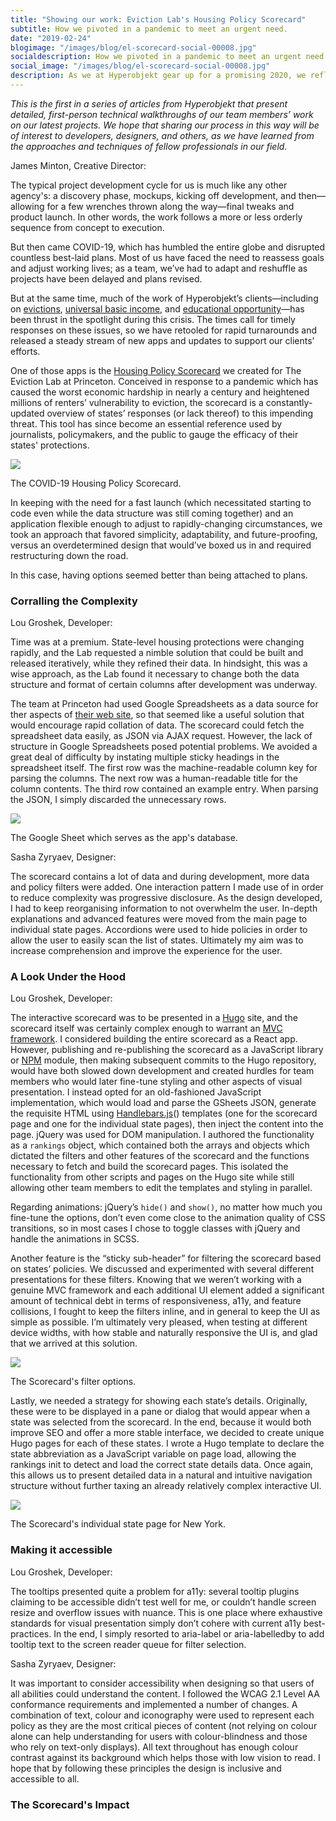 ```yaml
---
title: "Showing our work: Eviction Lab's Housing Policy Scorecard"
subtitle: How we pivoted in a pandemic to meet an urgent need.
date: "2019-02-24"
blogimage: "/images/blog/el-scorecard-social-00008.jpg"
socialdescription: How we pivoted in a pandemic to meet an urgent need.
social_image: "/images/blog/el-scorecard-social-00008.jpg"
description: As we at Hyperobjekt gear up for a promising 2020, we reflect upon this past year with feelings of gratitude and accomplishment. It was an intensely-eventful time for our team, full of opportunities to perform challenging, creative work aligned with our values. 
---
```

<i class="blogintro">This is the first in a series of articles from Hyperobjekt that present detailed, first-person technical walkthroughs of our team members’ work on our latest projects. We hope that sharing our process in this way will be of interest to developers, designers, and others, as we have learned from the approaches and techniques of fellow professionals in our field.</i>
 

<span class="speaker">James Minton, Creative Director:</span>

The typical project development cycle for us is much like any other agency's: a discovery phase, mockups, kicking off development, and then—allowing for a few wrenches thrown along the way—final tweaks and product launch. In other words, the work follows a more or less orderly sequence from concept to execution.

But then came COVID-19, which has humbled the entire globe and disrupted countless best-laid plans. Most of us have faced the need to reassess goals and adjust working lives; as a team, we’ve had to adapt and reshuffle as projects have been delayed and plans revised. 

But at the same time, much of the work of Hyperobjekt’s clients—including on <a href="https://evictionlab.org/" target="_blank">evictions</a>, <a href="https://basicincome.stanford.edu" target="_blank">universal basic income</a>, and <a href="https://edopportunity.org" target="_blank">educational opportunity</a>—has been thrust in the spotlight during this crisis. The times call for timely responses on these issues, so we have retooled for rapid turnarounds and released a steady stream of new apps and updates to support our clients’ efforts.

One of those apps is the <a href="https://evictionlab.org/covid-policy-scorecard" target="_blank">Housing Policy Scorecard</a> we created for The Eviction Lab at Princeton. Conceived in response to a pandemic which has caused the worst economic hardship in nearly a century and heightened millions of renters’ vulnerability to eviction, the scorecard is a constantly-updated overview of states’ responses (or lack thereof) to this impending threat. This tool has since become an essential reference used by journalists, policymakers, and the public to gauge the efficacy of their states' protections.

<img src="/images/blog/scorecard-app.jpg" />
<p class="blogcaption">The COVID-19 Housing Policy Scorecard.</p>

In keeping with the need for a fast launch (which necessitated starting to code even while the data structure was still coming together) and an application flexible enough to adjust to rapidly-changing circumstances, we took an approach that favored simplicity, adaptability, and future-proofing, versus an overdetermined design that would’ve boxed us in and required restructuring down the road. 

<p class="pb-8">In this case, having options seemed better than being attached to plans. </p>


</div>
</div>
<div class="row alt-bg mx-0 px-3">
<div class="col-xs-12 col-md-10 col-lg-9 col-xl-8 mx-auto">

<h3 class="pt-6">Corralling the Complexity</h3>

<span class="speaker">Lou Groshek, Developer:</span> 

Time was at a premium. State-level housing protections were changing rapidly, and the Lab requested a nimble solution that could be built and released iteratively, while they refined their data. In hindsight, this was a wise approach, as the Lab found it necessary to change both the data structure and format of certain columns after development was underway.

The team at Princeton had used Google Spreadsheets as a data source for ther aspects of [their web site](https://evictionlab.org), so that seemed like a useful solution that would encourage rapid collation of data. The scorecard could fetch the spreadsheet data easily, as JSON via AJAX request. However, the lack of structure in Google Spreadsheets posed potential problems. We avoided a great deal of difficulty by instating multiple sticky headings in the spreadsheet itself. The first row was the machine-readable column key for parsing the columns. The next row was a human-readable title for the column contents. The third row contained an example entry. When parsing the JSON, I simply discarded the unnecessary rows. 



<img class="alt-border" src="/images/blog/scorecard-sheet.jpg" />
<p class="blogcaption">The Google Sheet which serves as the app's database.</p>

<span class="speaker">Sasha Zyryaev, Designer:</span>  

<p class="pb-8">The scorecard contains a lot of data and during development, more data and policy filters were added. One interaction pattern I made use of in order to reduce complexity was progressive disclosure. As the design developed, I had to keep reorganising information to not overwhelm the user. In-depth explanations and advanced features were moved from the main page to individual state pages. Accordions were used to hide policies in order to allow the user to easily scan the list of states. Ultimately my aim was to increase comprehension and improve the experience for the user.</p>

</div>
</div>

<div class="row mx-0 px-3">
<div class="col-xs-12 col-md-10 col-lg-9 col-xl-8 mx-auto">

<h3 class="pt-5">A Look Under the Hood</h3>

<span class="speaker">Lou Groshek, Developer:</span> 

The interactive scorecard was to be presented in a <a href="https://gohugo.io" target="_blank">Hugo</a> site, and the scorecard itself was certainly complex enough to warrant an <a href="https://www.guru99.com/mvc-tutorial.html" target="_blank">MVC framework</a>. I considered building the entire scorecard as a React app. However, publishing and re-publishing the scorecard as a JavaScript library or <a href="https://www.npmjs.com/" target="_blank">NPM</a> module, then making subsequent commits to the Hugo repository, would have both slowed down development and created hurdles for team members who would later fine-tune styling and other aspects of visual presentation. I instead opted for an old-fashioned JavaScript implementation, which would load and parse the GSheets JSON, generate the requisite HTML using <a href="https://handlebarsjs.com/" target="_blank">Handlebars.js</a>() templates (one for the scorecard page and one for the individual state pages), then inject the content into the page.  jQuery was used for DOM manipulation. I authored the functionality as a `rankings` object, which contained both the arrays and objects which dictated the filters and other features of the scorecard and the functions necessary to fetch and build the scorecard pages. This isolated the functionality from other scripts and pages on the Hugo site while still allowing other team members to edit the templates and styling in parallel. 

Regarding animations: jQuery’s `hide()` and `show()`, no matter how much you fine-tune the options, don’t even come close to the animation quality of CSS transitions, so in most cases I chose to toggle classes with jQuery and handle the animations in SCSS.

Another feature is the “sticky sub-header” for filtering the scorecard based on states’ policies. We discussed and experimented with several different presentations for these filters. Knowing that we weren’t working with a genuine MVC framework and each additional UI element added a significant amount of technical debt in terms of responsiveness, a11y, and feature collisions, I fought to keep the filters inline, and in general to keep the UI as simple as possible. I’m ultimately very pleased, when testing at different device widths, with how stable and naturally responsive the UI is, and glad that we arrived at this solution.

<img class="" src="/images/blog/scorecard-filters.jpg" />
<p class="blogcaption">The Scorecard's filter options.</p>

Lastly, we needed a strategy for showing each state’s details. Originally, these were to be displayed in a pane or dialog that would appear when a state was selected from the scorecard. In the end, because it would both improve SEO and offer a more stable interface, we decided to create unique Hugo pages for each of these states. I wrote a Hugo template to declare the state abbreviation as a JavaScript variable on page load, allowing the rankings init to detect and load the correct state details data. Once again, this allows us to present detailed data in a natural and intuitive navigation structure without further taxing an already relatively complex interactive UI.

<img class="" src="/images/blog/scorecard-page.jpg" />
<p class="blogcaption pb-6">The Scorecard's individual state page for New York.</p>

</div>
</div>

<div class="row alt-bg mx-0 px-3">
<div class="col-xs-12 col-md-10 col-lg-9 col-xl-8 mx-auto">

<h3 class="pt-5">Making it accessible</h3>

<span class="speaker">Lou Groshek, Developer:</span> 

The tooltips presented quite a problem for a11y: several tooltip plugins claiming to be accessible didn’t test well for me, or couldn’t handle screen resize and overflow issues with nuance. This is one place where exhaustive standards for visual presentation simply don’t cohere with current a11y best-practices. In the end, I simply resorted to aria-label or aria-labelledby to add tooltip text to the screen reader queue for filter selection.

<span class="speaker">Sasha Zyryaev, Designer:</span> 

<p class="pb-8">It was important to consider accessibility when designing so that users of all abilities could understand the content. I followed the WCAG 2.1 Level AA conformance requirements and implemented a number of changes. A combination of text, colour and iconography were used to represent each policy as they are the most critical pieces of content (not relying on colour alone can help understanding for users with colour-blindness and those who rely on text-only displays). All text throughout has enough colour contrast against its background which helps those with low vision to read. I hope that by following these principles the design is inclusive and accessible to all.</p>

</div>
</div>

<div class="row mx-0 px-3">
<div class="col-xs-12 col-md-10 col-lg-9 col-xl-8 mx-auto">

<h3 class="pt-5">The Scorecard's Impact</h3>


</div>
</div>
